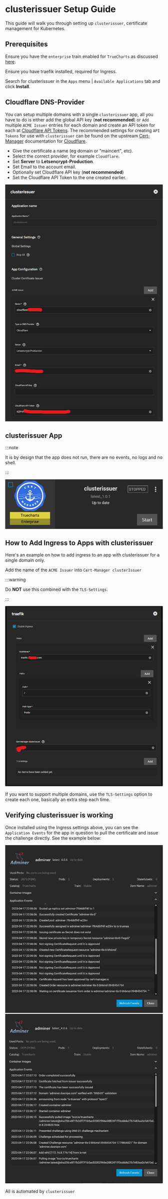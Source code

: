# clusterissuer Setup Guide

This guide will walk you through setting up `clusterissuer`, certificate management for Kubernetes.

## Prerequisites

Ensure you have the `enterprise` train enabled for `TrueCharts` as discussed [here](https://truecharts.org/manual/SCALE/guides/getting-started/#adding-truecharts).

Ensure you have traefik installed, required for Ingress.

Search for clusterissuer in the `Apps` menu | `Available Applications` tab and click **Install**.

## Cloudflare DNS-Provider

You can setup multiple domains with a single `clusterissuer` app, all you have to do is either add the global API key (**not recommended**) or `Add` multiple `ACME Issuer` entries for each domain and create an API token for each at [Cloudflare API Tokens](https://dash.cloudflare.com/profile/api-tokens). The recommended settings for creating `API Tokens` for use with `clusterissuer` can be found on the upstream [Cert-Manager](https://cert-manager.io/) documentation for [Cloudflare](https://cert-manager.io/docs/configuration/acme/dns01/cloudflare/).

- Give the certificate a name (eg domain or "maincert", etc).
- Select the correct provider, for example `Cloudflare`.
- Set **Server** to **Letsencrypt-Production**.
- Set Email to the account email.
- Optionally set Cloudflare API key (**not recommended**)
- Set the Cloudflare API Token to the one created earlier.

![clusterissuer edit dialog](img/clusterissuer1.png)

## clusterissuer App

:::note

It is by design that the app does not run, there are no events, no logs and no shell.

:::

![clusterissuer app card](img/clusterissuer2.png)

## How to Add Ingress to Apps with clusterissuer

Here's an example on how to add ingress to an app with clusterissuer for a single domain only.

Add the name of the `ACME Issuer` into `Cert-Manager clusterIssuer`

:::warning

Do **NOT** use this combined with the `TLS-Settings`.

:::

![how to add ingress using clusterissuer ](img/clusterissuer3.png)

If you want to support multiple domains, use the `TLS-Settings` option to create each one, basically an extra step each time.

## Verifying clusterissuer is working

Once installed using the Ingress settings above, you can see the `Application Events` for the app in question to pull the certificate and issue the challenge directly. See the example below:

![clusterissuer4](img/clusterissuer4.png)
![clusterissuer5](img/clusterissuer5.png)

All is automated by `clusterissuer`
